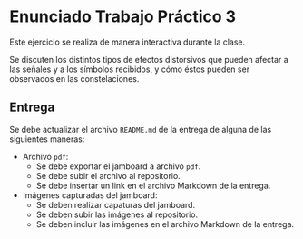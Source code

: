 # Enunciado Trabajo Práctico 3

Este ejercicio se realiza de manera interactiva durante la clase.

Se discuten los distintos tipos de efectos distorsivos que pueden afectar
a las señales y a los símbolos recibidos, y cómo éstos pueden ser observados
en las constelaciones.

## Entrega

Se debe actualizar el archivo `README.md` de la entrega de alguna de las
siguientes maneras:
- Archivo `pdf`:
    - Se debe exportar el jamboard a  archivo `pdf`.
    - Se debe subir el archivo al repositorio.
    - Se debe insertar un link en el archivo Markdown de la entrega.
- Imágenes capturadas del jamboard:
    - Se deben realizar capaturas del jamboard.
    - Se deben subir las imágenes al repositorio.
    - Se deben incluir las imágenes en el archivo Markdown de la entrega.

